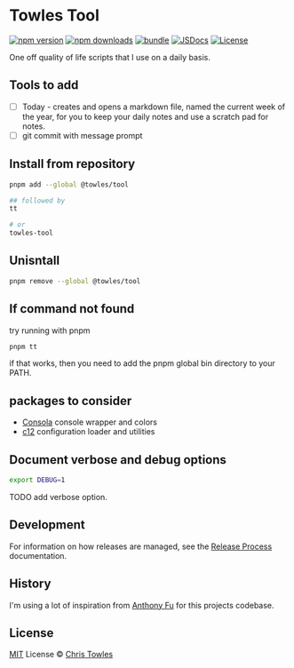 # Towles Tool

[![npm version][npm-version-src]][npm-version-href]
[![npm downloads][npm-downloads-src]][npm-downloads-href]
[![bundle][bundle-src]][bundle-href]
[![JSDocs][jsdocs-src]][jsdocs-href]
[![License][license-src]][license-href]

One off quality of life scripts that I use on a daily basis.

## Tools to add
- [ ] Today - creates and opens a markdown file, named the current week of the year, for you to keep your daily notes and use a scratch pad for notes.
- [ ] git commit with message prompt

## Install from repository

```bash
pnpm add --global @towles/tool

## followed by
tt

# or
towles-tool

```

## Unisntall

```bash
pnpm remove --global @towles/tool
```

## If command not found

try running with pnpm
```bash
pnpm tt
```

if that works, then you need to add the pnpm global bin directory to your PATH.

## packages to consider

- [Consola](https://github.com/unjs/consola) console wrapper and colors
- [c12](https://github.com/unjs/c12) configuration loader and utilities

## Document verbose and debug options

```bash
export DEBUG=1
```

TODO add verbose option.

## Development

For information on how releases are managed, see the [Release Process](docs/release-process.md) documentation.

## History

I'm using a lot of inspiration from [Anthony Fu](https://github.com/antfu) for this projects codebase.

## License

[MIT](./LICENSE) License © [Chris Towles](https://github.com/ChrisTowles)

<!-- Badges -->

[npm-version-src]: https://img.shields.io/npm/v/pkg-placeholder?style=flat&colorA=080f12&colorB=1fa669
[npm-version-href]: https://npmjs.com/package/pkg-placeholder
[npm-downloads-src]: https://img.shields.io/npm/dm/pkg-placeholder?style=flat&colorA=080f12&colorB=1fa669
[npm-downloads-href]: https://npmjs.com/package/pkg-placeholder
[bundle-src]: https://img.shields.io/bundlephobia/minzip/pkg-placeholder?style=flat&colorA=080f12&colorB=1fa669&label=minzip
[bundle-href]: https://bundlephobia.com/result?p=pkg-placeholder
[license-src]: https://img.shields.io/github/license/antfu/pkg-placeholder.svg?style=flat&colorA=080f12&colorB=1fa669
[license-href]: https://github.com/ChrisTowles/towles-tool/blob/main/LICENSE.md
[jsdocs-src]: https://img.shields.io/badge/jsdocs-reference-080f12?style=flat&colorA=080f12&colorB=1fa669
[jsdocs-href]: https://www.jsdocs.io/package/pkg-placeholder
